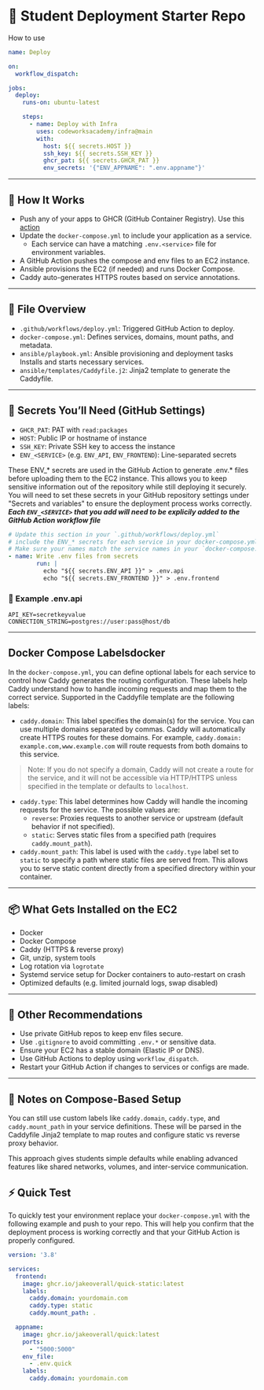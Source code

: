 # 🐳 Student Deployment Starter Repo

How to use

```yml
name: Deploy

on:
  workflow_dispatch:

jobs:
  deploy:
    runs-on: ubuntu-latest

    steps:
      - name: Deploy with Infra
        uses: codeworksacademy/infra@main
        with:
          host: ${{ secrets.HOST }}
          ssh_key: ${{ secrets.SSH_KEY }}
          ghcr_pat: ${{ secrets.GHCR_PAT }}
          env_secrets: '{"ENV_APPNAME": ".env.appname"}'
```


---

## 🚀 How It Works

- Push any of your apps to GHCR (GitHub Container Registry). Use this [action](https://github.com/codeworks-templates/ghcr_trigger)
- Update the `docker-compose.yml` to include your application as a service.
   - Each service can have a matching `.env.<service>` file for environment variables.
- A GitHub Action pushes the compose and env files to an EC2 instance.
- Ansible provisions the EC2 (if needed) and runs Docker Compose.
- Caddy auto-generates HTTPS routes based on service annotations.

---

## 🧾 File Overview

- `.github/workflows/deploy.yml`: Triggered GitHub Action to deploy.
- `docker-compose.yml`: Defines services, domains, mount paths, and metadata.
- `ansible/playbook.yml`: Ansible provisioning and deployment tasks Installs and starts necessary services.
- `ansible/templates/Caddyfile.j2`: Jinja2 template to generate the Caddyfile.

---

## 🔐 Secrets You’ll Need (GitHub Settings)

- `GHCR_PAT`: PAT with `read:packages`
- `HOST`: Public IP or hostname of instance
- `SSH_KEY`: Private SSH key to access the instance
- `ENV_<SERVICE>` (e.g. `ENV_API`, `ENV_FRONTEND`): Line-separated secrets

These ENV_* secrets are used in the GitHub Action to generate .env.* files before uploading them to the EC2 instance. This allows you to keep sensitive information out of the repository while still deploying it securely. You will need to set these secrets in your GitHub repository settings under "Secrets and variables" to ensure the deployment process works correctly. ***Each `ENV_<SERVICE>` that you add will need to be explicily added to the GitHub Action workflow file***


```yml
# Update this section in your `.github/workflows/deploy.yml` 
# include the ENV_* secrets for each service in your docker-compose.yml.
# Make sure your names match the service names in your `docker-compose.yml` file.
- name: Write .env files from secrets
        run: |
          echo "${{ secrets.ENV_API }}" > .env.api
          echo "${{ secrets.ENV_FRONTEND }}" > .env.frontend
```

### 🧪 Example .env.api

```env
API_KEY=secretkeyvalue
CONNECTION_STRING=postgres://user:pass@host/db
```

---

## Docker Compose Labelsdocker

In the `docker-compose.yml`, you can define optional labels for each service to control how Caddy generates the routing configuration. These labels help Caddy understand how to handle incoming requests and map them to the correct service. Supported in the Caddyfile template are the following labels:

- `caddy.domain`: This label specifies the domain(s) for the service. You can use multiple domains separated by commas. Caddy will automatically create HTTPS routes for these domains. For example, `caddy.domain: example.com,www.example.com` will route requests from both domains to this service.
> Note: If you do not specify a domain, Caddy will not create a route for the service, and it will not be accessible via HTTP/HTTPS unless specified in the template or defaults to `localhost`.

- `caddy.type`: This label determines how Caddy will handle the incoming requests for the service. The possible values are:
  - `reverse`: Proxies requests to another service or upstream (default behavior if not specified).
  - `static`: Serves static files from a specified path (requires `caddy.mount_path`).
- `caddy.mount_path`: This label is used with the `caddy.type` label set to `static` to specify a path where static files are served from. This allows you to serve static content directly from a specified directory within your container.


---

## 📦 What Gets Installed on the EC2

- Docker
- Docker Compose
- Caddy (HTTPS & reverse proxy)
- Git, unzip, system tools
- Log rotation via `logrotate`
- Systemd service setup for Docker containers to auto-restart on crash
- Optimized defaults (e.g. limited journald logs, swap disabled)

---

## 🔧 Other Recommendations

- Use private GitHub repos to keep env files secure.
- Use `.gitignore` to avoid committing `.env.*` or sensitive data.
- Ensure your EC2 has a stable domain (Elastic IP or DNS).
- Use GitHub Actions to deploy using `workflow_dispatch`.
- Restart your GitHub Action if changes to services or configs are made.

---

## 🧠 Notes on Compose-Based Setup

You can still use custom labels like `caddy.domain`, `caddy.type`, and `caddy.mount_path` in your service definitions. These will be parsed in the Caddyfile Jinja2 template to map routes and configure static vs reverse proxy behavior.

This approach gives students simple defaults while enabling advanced features like shared networks, volumes, and inter-service communication.



## ⚡ Quick Test

To quickly test your environment replace your `docker-compose.yml` with the following example and push to your repo. This will help you confirm that the deployment process is working correctly and that your GitHub Action is properly configured.

```yaml
version: '3.8'

services:
  frontend:
    image: ghcr.io/jakeoverall/quick-static:latest
    labels:
      caddy.domain: yourdomain.com
      caddy.type: static
      caddy.mount_path: .

  appname:
    image: ghcr.io/jakeoverall/quick:latest
    ports: 
      - "5000:5000"
    env_file:
      - .env.quick 
    labels:
      caddy.domain: yourdomain.com
```
